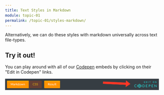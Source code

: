 ```yaml
---
title: Text Styles in Markdown
module: topic-01
permalink: /topic-01/styles-markdown/
---
```


<div class="divider-heading"></div>

Alternatively, we can do these styles with markdown universally across text file-types.


<div class="codepen-embed">
  <p data-height="600" data-theme-id="30567" data-slug-hash="yowroQ" data-default-tab="html,result" data-user="Media-Ed-Online" data-embed-version="2" data-pen-title="Topic-02: Markdown " class="codepen"></p>
</div>


## Try it out!
You can play around with all of our [Codepen](https://codepen.io) embeds by clicking on their "Edit in Codepen" links.

![Codepen Tab Bar](../img/codepen-link.png)
